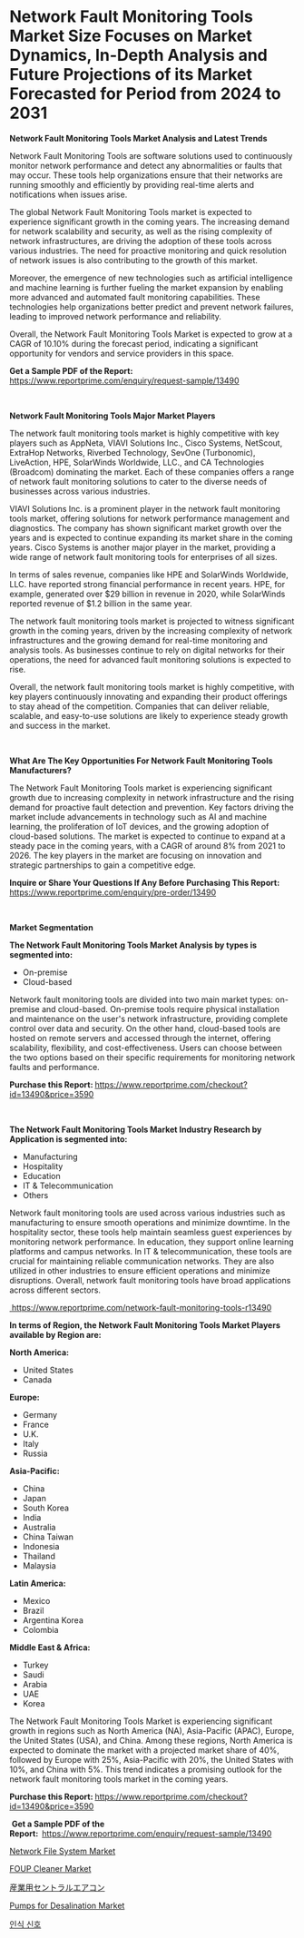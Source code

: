<p><h1>Network Fault Monitoring Tools Market Size Focuses on Market Dynamics, In-Depth Analysis and Future Projections of its Market Forecasted for Period from 2024 to 2031</h1></p><p><strong>Network Fault Monitoring Tools Market Analysis and Latest Trends</strong></p>
<p><p>Network Fault Monitoring Tools are software solutions used to continuously monitor network performance and detect any abnormalities or faults that may occur. These tools help organizations ensure that their networks are running smoothly and efficiently by providing real-time alerts and notifications when issues arise.</p><p>The global Network Fault Monitoring Tools market is expected to experience significant growth in the coming years. The increasing demand for network scalability and security, as well as the rising complexity of network infrastructures, are driving the adoption of these tools across various industries. The need for proactive monitoring and quick resolution of network issues is also contributing to the growth of this market.</p><p>Moreover, the emergence of new technologies such as artificial intelligence and machine learning is further fueling the market expansion by enabling more advanced and automated fault monitoring capabilities. These technologies help organizations better predict and prevent network failures, leading to improved network performance and reliability.</p><p>Overall, the Network Fault Monitoring Tools Market is expected to grow at a CAGR of 10.10% during the forecast period, indicating a significant opportunity for vendors and service providers in this space.</p></p>
<p><strong>Get a Sample PDF of the Report:&nbsp;</strong> <a href="https://www.reportprime.com/enquiry/request-sample/13490">https://www.reportprime.com/enquiry/request-sample/13490</a></p>
<p>&nbsp;</p>
<p><strong>Network Fault Monitoring Tools Major Market Players</strong></p>
<p><p>The network fault monitoring tools market is highly competitive with key players such as AppNeta, VIAVI Solutions Inc., Cisco Systems, NetScout, ExtraHop Networks, Riverbed Technology, SevOne (Turbonomic), LiveAction, HPE, SolarWinds Worldwide, LLC., and CA Technologies (Broadcom) dominating the market. Each of these companies offers a range of network fault monitoring solutions to cater to the diverse needs of businesses across various industries.</p><p>VIAVI Solutions Inc. is a prominent player in the network fault monitoring tools market, offering solutions for network performance management and diagnostics. The company has shown significant market growth over the years and is expected to continue expanding its market share in the coming years. Cisco Systems is another major player in the market, providing a wide range of network fault monitoring tools for enterprises of all sizes.</p><p>In terms of sales revenue, companies like HPE and SolarWinds Worldwide, LLC. have reported strong financial performance in recent years. HPE, for example, generated over $29 billion in revenue in 2020, while SolarWinds reported revenue of $1.2 billion in the same year.</p><p>The network fault monitoring tools market is projected to witness significant growth in the coming years, driven by the increasing complexity of network infrastructures and the growing demand for real-time monitoring and analysis tools. As businesses continue to rely on digital networks for their operations, the need for advanced fault monitoring solutions is expected to rise.</p><p>Overall, the network fault monitoring tools market is highly competitive, with key players continuously innovating and expanding their product offerings to stay ahead of the competition. Companies that can deliver reliable, scalable, and easy-to-use solutions are likely to experience steady growth and success in the market.</p></p>
<p>&nbsp;</p>
<p><strong>What Are The Key Opportunities For Network Fault Monitoring Tools Manufacturers?</strong></p>
<p><p>The Network Fault Monitoring Tools market is experiencing significant growth due to increasing complexity in network infrastructure and the rising demand for proactive fault detection and prevention. Key factors driving the market include advancements in technology such as AI and machine learning, the proliferation of IoT devices, and the growing adoption of cloud-based solutions. The market is expected to continue to expand at a steady pace in the coming years, with a CAGR of around 8% from 2021 to 2026. The key players in the market are focusing on innovation and strategic partnerships to gain a competitive edge.</p></p>
<p><strong>Inquire or Share Your Questions If Any Before Purchasing This Report:</strong> <a href="https://www.reportprime.com/enquiry/pre-order/13490">https://www.reportprime.com/enquiry/pre-order/13490</a></p>
<p>&nbsp;</p>
<p><strong>Market Segmentation</strong></p>
<p><strong>The Network Fault Monitoring Tools Market Analysis by types is segmented into:</strong></p>
<p><ul><li>On-premise</li><li>Cloud-based</li></ul></p>
<p><p>Network fault monitoring tools are divided into two main market types: on-premise and cloud-based. On-premise tools require physical installation and maintenance on the user's network infrastructure, providing complete control over data and security. On the other hand, cloud-based tools are hosted on remote servers and accessed through the internet, offering scalability, flexibility, and cost-effectiveness. Users can choose between the two options based on their specific requirements for monitoring network faults and performance.</p></p>
<p><strong>Purchase this Report:&nbsp;</strong><a href="https://www.reportprime.com/checkout?id=13490&price=3590">https://www.reportprime.com/checkout?id=13490&price=3590</a></p>
<p>&nbsp;</p>
<p><strong>The Network Fault Monitoring Tools Market Industry Research by Application is segmented into:</strong></p>
<p><ul><li>Manufacturing</li><li>Hospitality</li><li>Education</li><li>IT & Telecommunication</li><li>Others</li></ul></p>
<p><p>Network fault monitoring tools are used across various industries such as manufacturing to ensure smooth operations and minimize downtime. In the hospitality sector, these tools help maintain seamless guest experiences by monitoring network performance. In education, they support online learning platforms and campus networks. In IT & telecommunication, these tools are crucial for maintaining reliable communication networks. They are also utilized in other industries to ensure efficient operations and minimize disruptions. Overall, network fault monitoring tools have broad applications across different sectors.</p></p>
<p><a href="https://www.reportprime.com/network-fault-monitoring-tools-r13490">&nbsp;https://www.reportprime.com/network-fault-monitoring-tools-r13490</a></p>
<p><strong>In terms of Region, the Network Fault Monitoring Tools Market Players available by Region are:</strong></p>
<p>
    <p> <strong> North America: </strong>
        <ul>
            <li>United States</li>
            <li>Canada</li>
        </ul>
        </p> 
    <p> <strong> Europe: </strong>
        <ul>
            <li>Germany</li>
            <li>France</li>
            <li>U.K.</li>
            <li>Italy</li>
            <li>Russia</li>
        </ul>
        </p> 
    <p> <strong> Asia-Pacific: </strong>
        <ul>
            <li>China</li>
            <li>Japan</li>
            <li>South Korea</li>
            <li>India</li>
            <li>Australia</li>
            <li>China Taiwan</li>
            <li>Indonesia</li>
            <li>Thailand</li>
            <li>Malaysia</li>
        </ul>
        </p> 
    <p> <strong> Latin America: </strong>
        <ul>
            <li>Mexico</li>
            <li>Brazil</li>
            <li>Argentina Korea</li>
            <li>Colombia</li>
        </ul>
        </p> 
    <p> <strong> Middle East & Africa: </strong>
        <ul>
            <li>Turkey</li>
            <li>Saudi</li>
            <li>Arabia</li>
            <li>UAE</li>
            <li>Korea</li>
        </ul>
    </p>
    </p>
<p><p>The Network Fault Monitoring Tools Market is experiencing significant growth in regions such as North America (NA), Asia-Pacific (APAC), Europe, the United States (USA), and China. Among these regions, North America is expected to dominate the market with a projected market share of 40%, followed by Europe with 25%, Asia-Pacific with 20%, the United States with 10%, and China with 5%. This trend indicates a promising outlook for the network fault monitoring tools market in the coming years.</p></p>
<p><strong>Purchase this Report: </strong><a href="https://www.reportprime.com/checkout?id=13490&price=3590">https://www.reportprime.com/checkout?id=13490&price=3590</a></p>
<p>&nbsp;<strong>Get a Sample PDF of the Report:&nbsp;&nbsp;</strong><a href="https://www.reportprime.com/enquiry/request-sample/13490">https://www.reportprime.com/enquiry/request-sample/13490</a></p>
<p><strong></strong></p>
<p><p><a href="https://github.com/BryceTownsendr/Market-Research-Report-List-4/blob/main/network-file-system-market.md">Network File System Market</a></p><p><a href="https://mire-aunt-385.notion.site/FOUP-Cleaner-Market-The-Key-To-Successful-Business-Strategy-Forecast-Till-2031-b3a881874b304f1a90cbc96a827883cb">FOUP Cleaner Market</a></p><p><a href="https://github.com/ksxzwxabcuynh011/Market-Research-Report-List-1/blob/main/199374524537.md">産業用セントラルエアコン</a></p><p><a href="https://view.publitas.com/reportprime-1/pumps-for-desalination-market-analysis-its-cagr-market-segmentation-and-global-industry-overview/">Pumps for Desalination Market</a></p><p><a href="https://github.com/xvz497517413/Market-Research-Report-List-1/blob/main/218884422564.md">인식 신호</a></p></p>